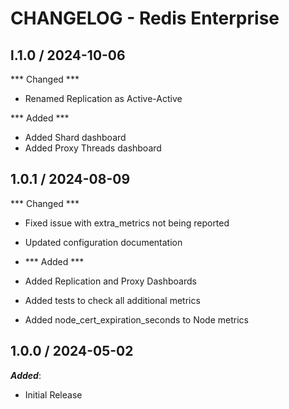 # CHANGELOG - Redis Enterprise

## l.1.0 / 2024-10-06

*** Changed ***

* Renamed Replication as Active-Active

*** Added ***

* Added Shard dashboard
* Added Proxy Threads dashboard

## 1.0.1 / 2024-08-09

*** Changed ***

* Fixed issue with extra_metrics not being reported
* Updated configuration documentation

* *** Added ***

* Added Replication and Proxy Dashboards
* Added tests to check all additional metrics
* Added node_cert_expiration_seconds to Node metrics


## 1.0.0 / 2024-05-02

***Added***:

* Initial Release

